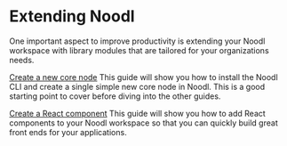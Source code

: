 # Extending Noodl

One important aspect to improve productivity is extending your Noodl workspace with library modules that are tailored for your organizations needs.

[Create a new core node](extending/create-lib.md)
This guide will show you how to install the Noodl CLI and create a single simple new core node in Noodl. This is a good starting point to cover before diving into the other guides.

[Create a React component](extending/create-react-lib.md)
This guide will show you how to add React components to your Noodl workspace so that you can quickly build great front ends for your applications.

